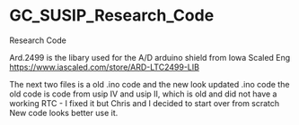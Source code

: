 # GC_SUSIP_Research_Code
Research Code

Ard.2499 is the libary used for the A/D arduino shield from Iowa Scaled Eng https://www.iascaled.com/store/ARD-LTC2499-LIB

The next two files is a old .ino code and the new look updated .ino code
  the old code is code from usip IV and usip II, which is old and did not have a working RTC - I fixed it but Chris and I decided to start over from scratch
  New code looks better use it.
   
  
